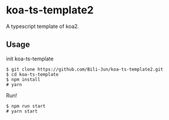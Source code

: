 # koa-ts-template2
A typescript template of koa2.

## Usage

init koa-ts-template

```shell
$ git clone https://github.com/Bili-Jun/koa-ts-template2.git
$ cd koa-ts-template
$ npm install
# yarn
```

Run!

```shell
$ npm run start
# yarn start
```